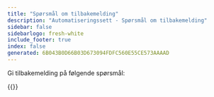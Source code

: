 ```yaml
---
title: "Spørsmål om tilbakemelding"
description: "Automatiseringssett - Spørsmål om tilbakemelding"
sidebar: false
sidebarlogo: fresh-white
include_footer: true
index: false
generated: 6B043B0D66B03D673094FDFC560E55CE573AAAAD
---
```


Gi tilbakemelding på følgende spørsmål:

{{<questions name="/content/nb/feedback.json" completed="Takk for at du fullførte spørsmål" shownavigationbuttons="false" locale="nb">}}
